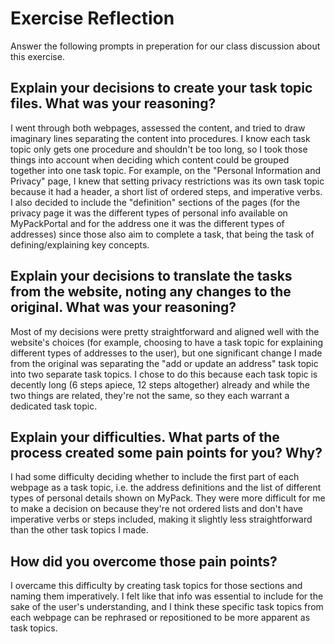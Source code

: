 # Exercise Reflection

Answer the following prompts in preperation for our class discussion about this exercise.

## Explain your decisions to create your task topic files. What was your reasoning?

I went through both webpages, assessed the content, and tried to draw imaginary lines separating the content into procedures. I know each task topic only gets one procedure and shouldn't be too long, so I took those things into account when deciding which content could be grouped together into one task topic. For example, on the "Personal Information and Privacy" page, I knew that setting privacy restrictions was its own task topic because it had a header, a short list of ordered steps, and imperative verbs. I also decided to include the "definition" sections of the pages (for the privacy page it was the different types of personal info available on MyPackPortal and for the address one it was the different types of addresses) since those also aim to complete a task, that being the task of defining/explaining key concepts. 

## Explain your decisions to translate the tasks from the website, noting any changes to the original. What was your reasoning?

Most of my decisions were pretty straightforward and aligned well with the website's choices (for example, choosing to have a task topic for explaining different types of addresses to the user), but one significant change I made from the original was separating the "add or update an address" task topic into two separate task topics. I chose to do this because each task topic is decently long (6 steps apiece, 12 steps altogether) already and while the two things are related, they're not the same, so they each warrant a dedicated task topic. 


## Explain your difficulties. What parts of the process created some pain points for you? Why?

I had some difficulty deciding whether to include the first part of each webpage as a task topic, i.e. the address definitions and the list of different types of personal details shown on MyPack. They were more difficult for me to make a decision on because they're not ordered lists and don't have imperative verbs or steps included, making it slightly less straightforward than the other task topics I made. 

## How did you overcome those pain points?

I overcame this difficulty by creating task topics for those sections and naming them imperatively. I felt like that info was essential to include for the sake of the user's understanding, and I think these specific task topics from each webpage can be rephrased or repositioned to be more apparent as task topics. 

